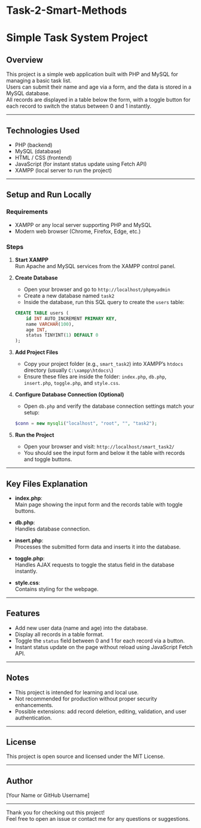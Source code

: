 # Task-2-Smart-Methods
# Simple Task System Project

## Overview

This project is a simple web application built with PHP and MySQL for managing a basic task list.  
Users can submit their name and age via a form, and the data is stored in a MySQL database.  
All records are displayed in a table below the form, with a toggle button for each record to switch the status between 0 and 1 instantly.

---

## Technologies Used

- PHP (backend)
- MySQL (database)
- HTML / CSS (frontend)
- JavaScript (for instant status update using Fetch API)
- XAMPP (local server to run the project)

---

## Setup and Run Locally

### Requirements

- XAMPP or any local server supporting PHP and MySQL
- Modern web browser (Chrome, Firefox, Edge, etc.)

### Steps

1. **Start XAMPP**  
   Run Apache and MySQL services from the XAMPP control panel.

2. **Create Database**  
   - Open your browser and go to `http://localhost/phpmyadmin`  
   - Create a new database named `task2`  
   - Inside the database, run this SQL query to create the `users` table:

    ```sql
    CREATE TABLE users (
        id INT AUTO_INCREMENT PRIMARY KEY,
        name VARCHAR(100),
        age INT,
        status TINYINT(1) DEFAULT 0
    );
    ```

3. **Add Project Files**  
   - Copy your project folder (e.g., `smart_task2`) into XAMPP’s `htdocs` directory (usually `C:\xampp\htdocs\`)  
   - Ensure these files are inside the folder: `index.php`, `db.php`, `insert.php`, `toggle.php`, and `style.css`.

4. **Configure Database Connection (Optional)**  
   - Open `db.php` and verify the database connection settings match your setup:

    ```php
    $conn = new mysqli("localhost", "root", "", "task2");
    ```

5. **Run the Project**  
   - Open your browser and visit: `http://localhost/smart_task2/`  
   - You should see the input form and below it the table with records and toggle buttons.

---

## Key Files Explanation

- **index.php**:  
  Main page showing the input form and the records table with toggle buttons.

- **db.php**:  
  Handles database connection.

- **insert.php**:  
  Processes the submitted form data and inserts it into the database.

- **toggle.php**:  
  Handles AJAX requests to toggle the status field in the database instantly.

- **style.css**:  
  Contains styling for the webpage.

---

## Features

- Add new user data (name and age) into the database.
- Display all records in a table format.
- Toggle the `status` field between 0 and 1 for each record via a button.
- Instant status update on the page without reload using JavaScript Fetch API.

---

## Notes

- This project is intended for learning and local use.  
- Not recommended for production without proper security enhancements.  
- Possible extensions: add record deletion, editing, validation, and user authentication.

---

## License

This project is open source and licensed under the MIT License.

---

## Author

[Your Name or GitHub Username]

---

Thank you for checking out this project!  
Feel free to open an issue or contact me for any questions or suggestions.
